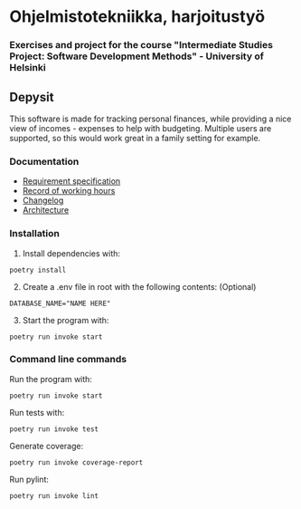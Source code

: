 # Ohjelmistotekniikka, harjoitustyö

### Exercises and project for the course "Intermediate Studies Project: Software Development Methods" - University of Helsinki
## Depysit

This software is made for tracking personal finances, while providing a nice view of incomes - expenses to help with budgeting.
Multiple users are supported, so this would work great in a family setting for example.

### Documentation

- [Requirement specification](./documentation/requirement%20specification.md)
- [Record of working hours](./documentation/record%20of%20working%20hours.md)
- [Changelog](./documentation/changelog.md)
- [Architecture](./documentation/architecture.md)

### Installation

1. Install dependencies with:

```
poetry install
```

2. Create a .env file in root with the following contents: (Optional)

```
DATABASE_NAME="NAME HERE"
```

3. Start the program with:

```
poetry run invoke start
```

### Command line commands

Run the program with:

```
poetry run invoke start
```

Run tests with:

```
poetry run invoke test
```

Generate coverage:

```
poetry run invoke coverage-report
```

Run pylint:

```
poetry run invoke lint
```